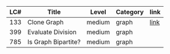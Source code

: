 
| LC# | Title | Level | Category | link |
| --- | --- | --- | --- | --- |
| 133 | Clone Graph | medium | graph | [link](https://github.com/HsiangHung/Code-Challenges/blob/master/leetcode_solution/graph/%23133.Clone_Graph.py) |
| 399 | Evaluate Division | medium | graph | |
| 785 | Is Graph Bipartite? | medium | graph | |